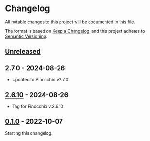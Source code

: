 # Changelog

All notable changes to this project will be documented in this file.

The format is based on [Keep a Changelog](https://keepachangelog.com/en/1.0.0/),
and this project adheres to [Semantic Versioning](https://semver.org/spec/v2.0.0.html).

## [Unreleased]

## [2.7.0] - 2024-08-26

- Updated to Pinocchio v2.7.0

## [2.6.10] - 2024-08-26

- Tag for Pinocchio v.2.6.10

## [0.1.0] - 2022-10-07

Starting this changelog.

[unreleased]: https://github.com/upkie/upkie/compare/v2.7.0...HEAD
[2.7.0]: https://github.com/upkie/upkie/compare/v2.6.10...v2.7.0
[2.6.10]: https://github.com/upkie/upkie/compare/v0.1.0...v2.6.10
[0.1.0]: https://github.com/upkie/upkie/releases/tag/v0.1.0

